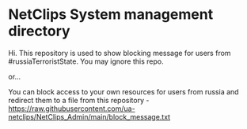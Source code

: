 # NetClips System management directory
Hi. This repository is used to show blocking message for users from #russiaTerroristState. You may ignore this repo.

or...

You can block access to your own resources for users from russia and redirect them to a file from this repository - https://raw.githubusercontent.com/ua-netclips/NetClips_Admin/main/block_message.txt
